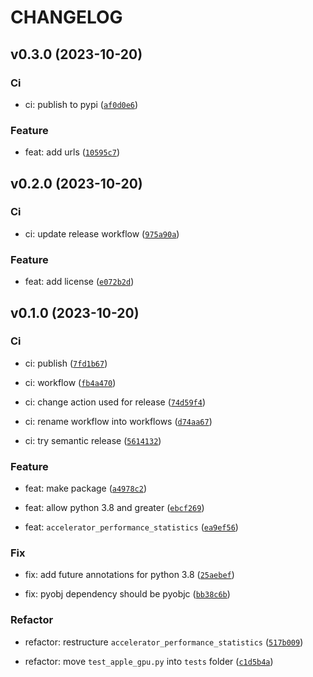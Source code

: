# CHANGELOG



## v0.3.0 (2023-10-20)

### Ci

* ci: publish to pypi ([`af0d0e6`](https://github.com/cemlyn007/apple-gpu/commit/af0d0e6ee7168dfa7625bcf4e26aea29442d0dd5))

### Feature

* feat: add urls ([`10595c7`](https://github.com/cemlyn007/apple-gpu/commit/10595c70006497822c67e82071c5b53012cb7d8f))


## v0.2.0 (2023-10-20)

### Ci

* ci: update release workflow ([`975a90a`](https://github.com/cemlyn007/apple-gpu/commit/975a90af4f959ecc3f96f06a0f14bae88e32b7d5))

### Feature

* feat: add license ([`e072b2d`](https://github.com/cemlyn007/apple-gpu/commit/e072b2d2f481cd3182a387354a369ac27a3eb034))


## v0.1.0 (2023-10-20)

### Ci

* ci: publish ([`7fd1b67`](https://github.com/cemlyn007/apple-gpu/commit/7fd1b6737e3e17243f05997d5b596333cbd3f392))

* ci: workflow ([`fb4a470`](https://github.com/cemlyn007/apple-gpu/commit/fb4a470937903de23de40fbedbad920764e951b7))

* ci: change action used for release ([`74d59f4`](https://github.com/cemlyn007/apple-gpu/commit/74d59f4339fe580d48d8647e0d20ca542161b730))

* ci: rename workflow into workflows ([`d74aa67`](https://github.com/cemlyn007/apple-gpu/commit/d74aa678d5d52d1ff48d83a872d5df211aac8f96))

* ci: try semantic release ([`5614132`](https://github.com/cemlyn007/apple-gpu/commit/5614132b3c6b1b9e076132ed99cf2ea335f9eb95))

### Feature

* feat: make package ([`a4978c2`](https://github.com/cemlyn007/apple-gpu/commit/a4978c2c10f227037753e2317e849a21195ca121))

* feat: allow python 3.8 and greater ([`ebcf269`](https://github.com/cemlyn007/apple-gpu/commit/ebcf2695d7e9de870b6bcc15e16ece320a32f379))

* feat: `accelerator_performance_statistics` ([`ea9ef56`](https://github.com/cemlyn007/apple-gpu/commit/ea9ef56686a1a5fb3f0abf41077a9f39735a744d))

### Fix

* fix: add future annotations for python 3.8 ([`25aebef`](https://github.com/cemlyn007/apple-gpu/commit/25aebefe1f4e4da7b29bd77497c673deef483984))

* fix: pyobj dependency should be pyobjc ([`bb38c6b`](https://github.com/cemlyn007/apple-gpu/commit/bb38c6b95bfd16256f1d3397dda8a45e66280d8d))

### Refactor

* refactor: restructure `accelerator_performance_statistics` ([`517b009`](https://github.com/cemlyn007/apple-gpu/commit/517b009573e8888fc9388aabc240c9aefa761634))

* refactor: move `test_apple_gpu.py` into `tests` folder ([`c1d5b4a`](https://github.com/cemlyn007/apple-gpu/commit/c1d5b4ac77b69830a00932bf2a26dd37e3b2aa90))
